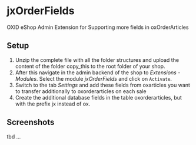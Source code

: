 # jxOrderFields #

OXID eShop Admin Extension for Supporting more fields in oxOrderArticles


## Setup ##

1. Unzip the complete file with all the folder structures and upload the content of the folder copy_this to the root folder of your shop.
2. After this navigate in the admin backend of the shop to _Extensions_ - _Modules_. Select the module _jxOrderFields_ and click on `Activate`.
3. Switch to the tab _Settings_ and add these fields from oxarticles you want to transfer additionally to oxorderarticles on each sale
4. Create the additional database fields in the table oxorderarticles, but with the prefix jx instead of ox.

  
## Screenshots ##

tbd ...